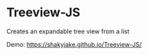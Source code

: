 # Treeview-JS
Creates an expandable tree view from a list

Demo: https://shakyjake.github.io/Treeview-JS/
